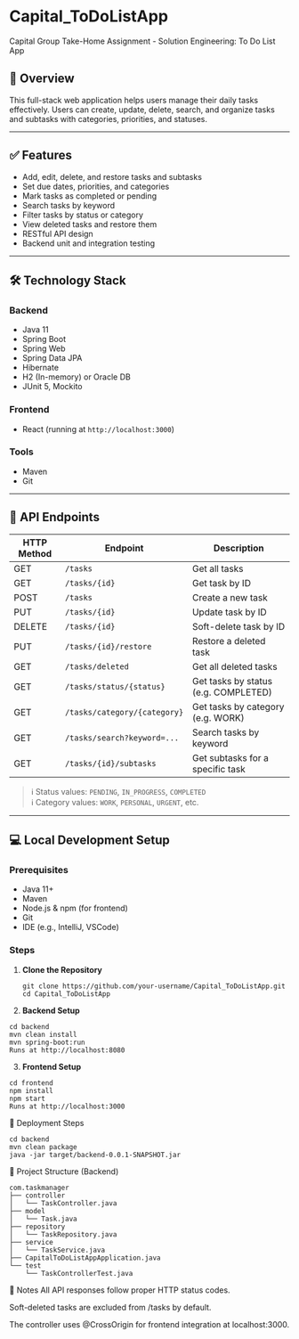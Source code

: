 # Capital_ToDoListApp

Capital Group Take-Home Assignment - Solution Engineering: To Do List App

## 📝 Overview

This full-stack web application helps users manage their daily tasks effectively. Users can create, update, delete, search, and organize tasks and subtasks with categories, priorities, and statuses.

---

## ✅ Features

- Add, edit, delete, and restore tasks and subtasks
- Set due dates, priorities, and categories
- Mark tasks as completed or pending
- Search tasks by keyword
- Filter tasks by status or category
- View deleted tasks and restore them
- RESTful API design
- Backend unit and integration testing

---

## 🛠️ Technology Stack

### Backend
- Java 11
- Spring Boot
- Spring Web
- Spring Data JPA
- Hibernate
- H2 (In-memory) or Oracle DB
- JUnit 5, Mockito

### Frontend
- React (running at `http://localhost:3000`)

### Tools
- Maven
- Git

---

## 🔗 API Endpoints

| HTTP Method | Endpoint                           | Description                          |
|-------------|------------------------------------|--------------------------------------|
| GET         | `/tasks`                           | Get all tasks                        |
| GET         | `/tasks/{id}`                      | Get task by ID                       |
| POST        | `/tasks`                           | Create a new task                    |
| PUT         | `/tasks/{id}`                      | Update task by ID                    |
| DELETE      | `/tasks/{id}`                      | Soft-delete task by ID               |
| PUT         | `/tasks/{id}/restore`              | Restore a deleted task               |
| GET         | `/tasks/deleted`                   | Get all deleted tasks                |
| GET         | `/tasks/status/{status}`           | Get tasks by status (e.g. COMPLETED) |
| GET         | `/tasks/category/{category}`       | Get tasks by category (e.g. WORK)    |
| GET         | `/tasks/search?keyword=...`        | Search tasks by keyword              |
| GET         | `/tasks/{id}/subtasks`             | Get subtasks for a specific task     |

> ℹ️ Status values: `PENDING`, `IN_PROGRESS`, `COMPLETED`  
> ℹ️ Category values: `WORK`, `PERSONAL`, `URGENT`, etc.

---

## 💻 Local Development Setup

### Prerequisites

- Java 11+
- Maven
- Node.js & npm (for frontend)
- Git
- IDE (e.g., IntelliJ, VSCode)

### Steps

1. **Clone the Repository**

   ```
   git clone https://github.com/your-username/Capital_ToDoListApp.git
   cd Capital_ToDoListApp
   ```

2. **Backend Setup**

```
cd backend
mvn clean install
mvn spring-boot:run
Runs at http://localhost:8080
```

3. **Frontend Setup**

```
cd frontend
npm install
npm start
Runs at http://localhost:3000
```

🚀 Deployment Steps
```
cd backend
mvn clean package
java -jar target/backend-0.0.1-SNAPSHOT.jar
```

📁 Project Structure (Backend)
```
com.taskmanager
├── controller
│   └── TaskController.java
├── model
│   └── Task.java
├── repository
│   └── TaskRepository.java
├── service
│   └── TaskService.java
├── CapitalToDoListAppApplication.java
└── test
    └── TaskControllerTest.java
```

📌 Notes
All API responses follow proper HTTP status codes.

Soft-deleted tasks are excluded from /tasks by default.

The controller uses @CrossOrigin for frontend integration at localhost:3000.